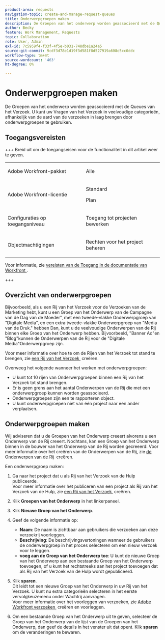 ```yaml
---
product-area: requests
navigation-topic: create-and-manage-request-queues
title: Onderwerpgroepen maken
description: De Groepen van het onderwerp worden geassocieerd met de Queues van het Verzoek. Zij staan u toe om uw Vragen van het Verzoek in veelvoudige categorieën, afhankelijk van de aard van de verzoeken te lagen.
author: Becky
feature: Work Management, Requests
topic: Collaboration
role: User, Admin
exl-id: 7c5959f4-f33f-4f5e-b031-748dbe1a24a5
source-git-commit: 9cdf3d78e1d19f3d581f8d527919a608c5cc0ddc
workflow-type: tm+mt
source-wordcount: '463'
ht-degree: 0%

---
```


# Onderwerpgroepen maken

<!-- Audited: 2/2024 -->

De Groepen van het onderwerp worden geassocieerd met de Queues van het Verzoek. U kunt uw Vragen van het Verzoek in veelvoudige categorieën, afhankelijk van de aard van de verzoeken in laag brengen door onderwerpgroepen te gebruiken.

## Toegangsvereisten

+++ Breid uit om de toegangseisen voor de functionaliteit in dit artikel weer te geven.

<table style="table-layout:auto"> 
 <col> 
 <col> 
 <tbody> 
  <tr> 
   <td role="rowheader">Adobe Workfront-pakket</td> 
   <td> <p>Alle </p> </td> 
  </tr> 
  <tr> 
   <td role="rowheader"> <p role="rowheader">Adobe Workfront-licentie</p> </td> 
   <td>   
      <p>Standard</p>
      <p>Plan</p>
 </td> 
  </tr> 
  <tr> 
   <td role="rowheader">Configuraties op toegangsniveau</td> 
   <td> <p>Toegang tot projecten bewerken</p> </td> 
  </tr> 
  <tr> 
   <td role="rowheader">Objectmachtigingen</td> 
   <td> <p> Rechten voor het project beheren</p> </td> 
  </tr> 
 </tbody> 
</table>

Voor informatie, zie [&#x200B; vereisten van de Toegang in de documentatie van Workfront &#x200B;](/help/quicksilver/administration-and-setup/add-users/access-levels-and-object-permissions/access-level-requirements-in-documentation.md).

+++

## Overzicht van onderwerpgroepen

Bijvoorbeeld, als u een Rij van het Verzoek voor de Verzoeken van de Marketing hebt, kunt u een Groep van het Onderwerp van de Campagne van de Dag van de Moeder&quot;, met een tweede-vlakke Onderwerpgroep van &quot;Digitale Media&quot;, en een extra tweede-vlakke Onderwerpgroep van &quot;Media van de Druk.&quot; hebben Dan, kunt u de veelvoudige Onderwerpen van de Rij binnen elke Groep van het Onderwerp hebben. Bijvoorbeeld, &quot;Banner Ad&quot;en &quot;Blog&quot;kunnen de Onderwerpen van de Rij voor de &quot;Digitale Media&quot;Onderwerpgroep zijn.

Voor meer informatie over hoe te om de Rijen van het Verzoek tot stand te brengen, zie [&#x200B; een Rij van het Verzoek &#x200B;](../../../manage-work/requests/create-and-manage-request-queues/create-request-queue.md) creëren.

Overweeg het volgende wanneer het werken met onderwerpgroepen:

* U kunt tot 10 rijen van Onderwerpgroepen binnen een Rij van het Verzoek tot stand brengen.
* Er is geen grens aan het aantal Onderwerpen van de Rij die met een onderwerpgroep kunnen worden geassocieerd.
* Onderwerpgroepen zijn een te rapporteren object.
* U kunt onderwerpgroepen niet van één project naar een ander verplaatsen.

## Onderwerpgroepen maken

Wij adviseren dat u de Groepen van het Onderwerp creeert alvorens u een Onderwerp van de Rij creeert. Nochtans, kan een Groep van het Onderwerp binnen in de bouwer van het Onderwerp van de Rij worden gecreeerd. Voor meer informatie over het creëren van de Onderwerpen van de Rij, zie [&#x200B; de Onderwerpen van de Rij &#x200B;](../../../manage-work/requests/create-and-manage-request-queues/create-queue-topics.md) creëren.

Een onderwerpgroep maken:

1. Ga naar het project dat u als Rij van het Verzoek van de Hulp publiceerde.\
   Voor meer informatie over het publiceren van een project als Rij van het Verzoek van de Hulp, zie [&#x200B; een Rij van het Verzoek &#x200B;](../../../manage-work/requests/create-and-manage-request-queues/create-request-queue.md) creëren.

1. Klik **Groepen van het Onderwerp** in het linkerpaneel.
1. Klik **Nieuwe Groep van het Onderwerp**.

   <!--   ![](assets/new-topic-group-box-nwe-350x306.png) -->

1. Geef de volgende informatie op:

   * **Naam**: De naam is zichtbaar aan gebruikers die verzoeken aan deze verzoekrij voorleggen.
   * **Beschrijving**: De beschrijvingsvertoningen wanneer de gebruikers de onderwerpgroep in het proces selecteren om een nieuw verzoek voor te leggen.
   * **voeg aan de Groep van het Onderwerp toe**: U kunt de nieuwe Groep van het Onderwerp aan een bestaande Groep van het Onderwerp toevoegen, of u kunt het rechtstreeks aan het project toevoegen dat als Rij van het Verzoek van de Hulp wordt gepubliceerd.

1. Klik **sparen**.\
   Dit leidt tot een nieuwe Groep van het Onderwerp in uw Rij van het Verzoek. U kunt nu extra categorieën selecteren in het eerste vervolgkeuzemenu onder Wachtrij aanvragen.\
   Voor meer informatie over het voorleggen van verzoeken, zie [&#x200B; Adobe Workfront verzoeken &#x200B;](../../../manage-work/requests/create-requests/create-submit-requests.md) creëren en voorleggen.
1. Om een bestaande Groep van het Onderwerp uit te geven, selecteer de Groep van het Onderwerp van de lijst van de Groepen van het Onderwerp, dan geef de details in het venster uit dat opent. Klik **sparen** om de veranderingen te bewaren.
